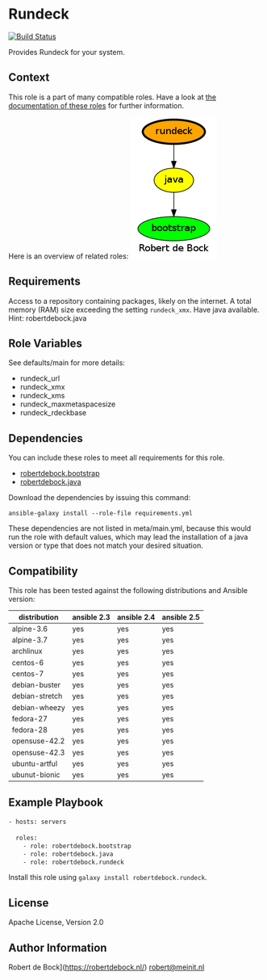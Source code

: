 Rundeck
=========

[![Build Status](https://travis-ci.org/robertdebock/ansible-role-rundeck.svg?branch=master)](https://travis-ci.org/robertdebock/ansible-role-rundeck)

Provides Rundeck for your system.

Context
-------
This role is a part of many compatible roles. Have a look at [the documentation of these roles](https://robertdebock.nl/) for further information.

Here is an overview of related roles:
![dependencies](https://raw.githubusercontent.com/robertdebock/drawings/artifacts/rundeck.png "Dependency")

Requirements
------------

Access to a repository containing packages, likely on the internet.
A total memory (RAM) size exceeding the setting `rundeck_xmx`.
Have java available. Hint: robertdebock.java

Role Variables
--------------

See defaults/main for more details:

- rundeck_url
- rundeck_xmx
- rundeck_xms
- rundeck_maxmetaspacesize
- rundeck_rdeckbase

Dependencies
------------

You can include these roles to meet all requirements for this role.

- [robertdebock.bootstrap](https://travis-ci.org/robertdebock/ansible-role-bootstrap)
- [robertdebock.java](https://travis-ci.org/robertdebock/ansible-role-java)

Download the dependencies by issuing this command:
```
ansible-galaxy install --role-file requirements.yml
```

These dependencies are not listed in meta/main.yml, because this would run the role with default values, which may lead the installation of a java version or type that does not match your desired situation.

Compatibility
-------------

This role has been tested against the following distributions and Ansible version:

|distribution|ansible 2.3|ansible 2.4|ansible 2.5|
|------------|-----------|-----------|-----------|
|alpine-3.6|yes|yes|yes|
|alpine-3.7|yes|yes|yes|
|archlinux|yes|yes|yes|
|centos-6|yes|yes|yes|
|centos-7|yes|yes|yes|
|debian-buster|yes|yes|yes|
|debian-stretch|yes|yes|yes|
|debian-wheezy|yes|yes|yes|
|fedora-27|yes|yes|yes|
|fedora-28|yes|yes|yes|
|opensuse-42.2|yes|yes|yes|
|opensuse-42.3|yes|yes|yes|
|ubuntu-artful|yes|yes|yes|
|ubunut-bionic|yes|yes|yes|

Example Playbook
----------------

```
- hosts: servers

  roles:
    - role: robertdebock.bootstrap
    - role: robertdebock.java
    - role: robertdebock.rundeck

```

Install this role using `galaxy install robertdebock.rundeck`.

License
-------

Apache License, Version 2.0

Author Information
------------------

Robert de Bock](https://robertdebock.nl/) <robert@meinit.nl>
